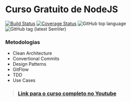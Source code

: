 # Curso Gratuito de NodeJS

[![Build Status](https://travis-ci.com/grioos/clean-node-api.svg?branch=master)](https://travis-ci.com/grioos/clean-node-api)
[![Coverage Status](https://coveralls.io/repos/github/grioos/clean-node-api/badge.svg?branch=master)](https://coveralls.io/github/grioos/clean-node-api?branch=master)
![GitHub top language](https://img.shields.io/github/languages/top/grioos/clean-node-api)
![GitHub tag (latest SemVer)](https://img.shields.io/github/v/tag/grioos/clean-node-api)

### Metodologias
* Clean Architecture
* Convertional Commits
* Design Patterns
* GitFlow
* TDD
* Use Cases

> ### [Link para o curso completo no Youtube](https://www.youtube.com/playlist?list=PL9aKtVrF05DyEwK5kdvzrYXFdpZfj1dsG)

